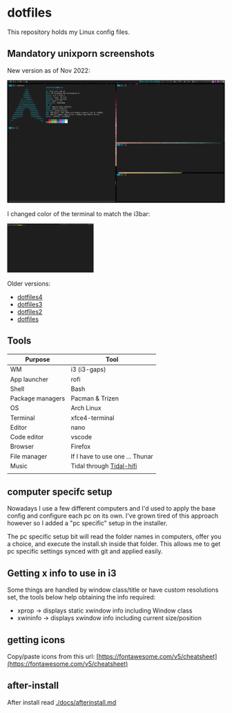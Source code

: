 # dotfiles

This repository holds my Linux config files.

## Mandatory unixporn screenshots

New version as of Nov 2022:

[![dotfiles](media/dotfiles5.png)](https://raw.githubusercontent.com/Mastermindzh/dotfiles/master/media/dotfiles5.png)

I changed color of the terminal to match the i3bar:

<img src = "media/dotfiles-small-5.png" width="200">

Older versions:

- [dotfiles4](https://raw.githubusercontent.com/Mastermindzh/dotfiles/master/media/dotfiles4.jpg)
- [dotfiles3](media/dotfiles3.png)
- [dotfiles2](media/dotfiles2.png)
- [dotfiles](media/dotfiles.png)

## Tools

| Purpose          | Tool                                                                   |
| ---------------- | ---------------------------------------------------------------------- |
| WM               | i3 (i3-gaps)                                                           |
| App launcher     | rofi                                                                   |
| Shell            | Bash                                                                   |
| Package managers | Pacman & Trizen                                                        |
| OS               | Arch Linux                                                             |
| Terminal         | xfce4-terminal                                                         |
| Editor           | nano                                                                   |
| Code editor      | vscode                                                                 |
| Browser          | Firefox                                                                |
| File manager     | If I have to use one ... Thunar                                      |
| Music            | Tidal through [Tidal-hifi](https://github.com/Mastermindzh/tidal-hifi) |
|                  |                                                                        |

## computer specifc setup

Nowadays I use a few different computers and I'd used to apply the base config and configure each pc on its own.
I've grown tired of this approach however so I added a "pc specific" setup in the installer.

The pc specific setup bit will read the folder names in computers, offer you a choice, and execute the install.sh inside that folder.
This allows me to get pc specific settings synced with git and applied easily.

## Getting x info to use in i3

Some things are handled by window class/title or have custom resolutions set, the tools below help obtaining the info required:

- xprop -> displays static xwindow info including Window class
- xwininfo -> displays xwindow info including current size/position

## getting icons

Copy/paste icons from this url: [https://fontawesome.com/v5/cheatsheet](https://fontawesome.com/v5/cheatsheet)

## after-install

After install read [./docs/afterinstall.md](./docs/afterinstall.md)
